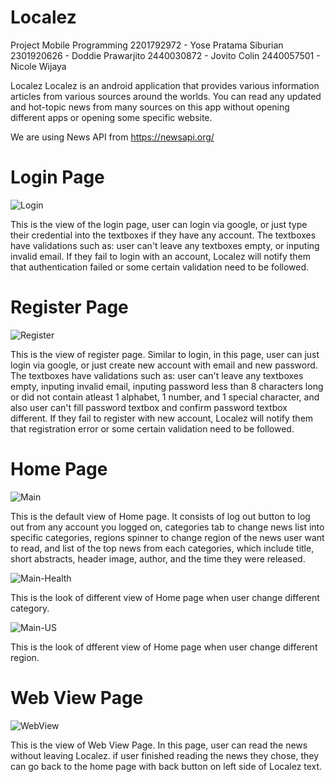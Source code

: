 # Localez
Project Mobile Programming
2201792972 - Yose Pratama Siburian
2301920626 - Doddie Prawarjito
2440030872 - Jovito Colin
2440057501 - Nicole Wijaya

Localez
Localez is an android application that provides various information articles from various sources around the worlds.
You can read any updated and hot-topic news from many sources on this app without opening different apps or opening some specific website.

We are using News API from https://newsapi.org/

# Login Page

![Login](https://user-images.githubusercontent.com/54783708/211239995-bfb00e6b-e467-4184-ae74-8d98d91fe09e.png)

This is the view of the login page, user can login via google, or just type their credential into the textboxes if they have any account. The textboxes have validations such as: user can't leave any textboxes empty, or inputing invalid email. If they fail to login with an account, Localez will notify them that authentication failed or some certain validation need to be followed.

# Register Page

![Register](https://user-images.githubusercontent.com/54783708/211240356-34f70fe6-a250-4488-a9d1-309ad06ba8ae.png)

This is the view of register page. Similar to login, in this page, user can just login via google, or just create new account with email and new password. The textboxes have validations such as: user can't leave any textboxes empty, inputing invalid email, inputing password less than 8 characters long or did not contain atleast 1 alphabet, 1 number, and 1 special character, and also user can't fill password textbox and confirm password textbox different. If they fail to register with new account, Localez will notify them that registration error or some certain validation need to be followed.

# Home Page

![Main](https://user-images.githubusercontent.com/54783708/211240962-6767d697-0882-4cad-864c-918a29b3b781.png)

This is the default view of Home page. It consists of log out button to log out from any account you logged on, categories tab to change news list into specific categories, regions spinner to change region of the news user want to read, and list of the top news from each categories, which include title, short abstracts, header image, author, and the time they were released.

![Main-Health](https://user-images.githubusercontent.com/54783708/211241218-ececb048-1ad0-470c-9ace-0fd5c961066f.png)

This is the look of different view of Home page when user change different category.

![Main-US](https://user-images.githubusercontent.com/54783708/211241262-5ae46747-0378-4e7c-b143-28310fe1e62a.png)

This is the look of dfferent view of Home page when user change different region.

# Web View Page

![WebView](https://user-images.githubusercontent.com/54783708/211241323-c55a3b76-ca1a-47f4-84d1-a9f9c529cdba.png)

This is the view of Web View Page. In this page, user can read the news without leaving Localez. if user finished reading the news they chose, they can go back to the home page with back button on left side of Localez text.
